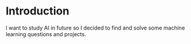 # Introduction 
I want to study AI in future so I decided to find and solve some machine learning questions and projects. 